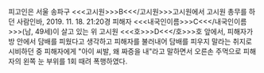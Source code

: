 피고인은 서울 송파구 <<<고시원>>>B<<</고시원>>>고시원에서 고시원 총무를 하던 사람인바, 2019. 11. 18. 21:20경 피해자 <<<내국인이름>>>C<<</내국인이름>>>(남, 49세)이 살고 있는 위 고시원 <<<호>>>D<<</호>>>호 앞에서, 피해자가 방 안에서 담배를 피웠다고 생각하고 피해자를 불러내어 담배를 피우지 말라는 취지로 시비하던 중 피해자에게 "아이 씨발, 왜 짜증을 내"라고 말하면서 오른손 주먹으로 피해자의 왼쪽 눈 부위를 1회 때려 폭행하였다.